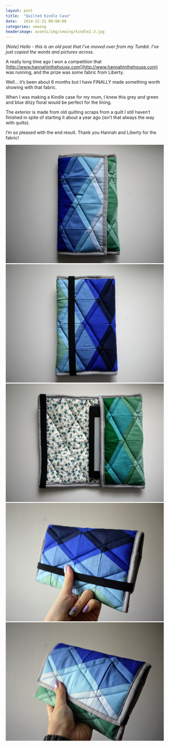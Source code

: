 ```yaml
---
layout: post
title:  "Quilted Kindle Case"
date:   2014-12-21 00:00:00
categories: sewing
headerimage: assets/img/sewing/kindle2.3.jpg
---
```


_[Note] Hello - this is an old post that I've moved over from my Tumblr. I've just copied the words and pictures across._

A really long time ago I won a competition that [http://www.hannahinthehouse.com](http://www.hannahinthehouse.com) was running, and the prize was some fabric from Liberty.

Well… it’s been about 6 months but I have FINALLY made something worth showing with that fabric.

When I was making a Kindle case for my mum, I knew this grey and green and blue ditzy floral would be perfect for the lining.

The exterior is made from old quilting scraps from a quilt I still haven’t finished in spite of starting it about a year ago (isn’t that always the way with quilts).

I’m so pleased with the end result. Thank you Hannah and Liberty for the fabric!

![Kindle 1](/assets/img/sewing/kindle2.1.jpg)
![Kindle 2](/assets/img/sewing/kindle2.2.jpg)
![Kindle 3](/assets/img/sewing/kindle2.3.jpg)
![Kindle 4](/assets/img/sewing/kindle2.4.jpg)
![Kindle 5](/assets/img/sewing/kindle2.5.jpg)
